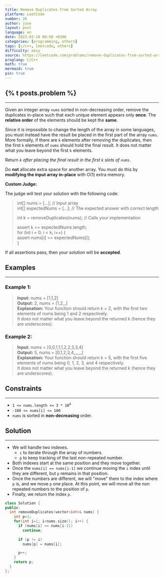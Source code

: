 ```yaml
---
title: Remove Duplicates from Sorted Array
platform: LeetCode
number: 26
author: jose
layout: post
language: en
date: 2023-03-18 00:50 +0300
categories: [programming, others]
tags: [c/c++, leetcode, others]
difficulty: easy
source: https://leetcode.com/problems/remove-duplicates-from-sorted-array/
proglang: C/C++
math: true
mermaid: true
pin: true
---
```

## {% t posts.problem %}
---
Given an integer array `nums` sorted in non-decreasing order, remove the duplicates in-place such that each unique element appears only **once**. The **relative order** of the elements should be kept the **same**.  

Since it is impossible to change the length of the array in some languages, you must instead have the result be placed in the first part of the array `nums`. More formally, if there are `k` elements after removing the duplicates, then the first `k` elements of `nums` should hold the final result. It does not matter what you leave beyond the first `k` elements.  

Return *`k` after placing the final result in the first `k` slots of `nums`*.  

Do **not** allocate extra space for another array. You must do this by **modifying the input array in-place** with O(1) extra memory.  

**Custom Judge:**  

The judge will test your solution with the following code:  

>  
>int[] nums = [...]; // Input array  
>int[] expectedNums = [...]; // The expected answer with correct length  
>  
>int k = removeDuplicates(nums); // Calls your implementation  
>  
>assert k == expectedNums.length;  
>for (int i = 0; i < k; i++) {  
>    assert nums[i] == expectedNums[i];  
>}  
>  

If all assertions pass, then your solution will be **accepted**.  

## Examples
---
### **Example 1:**
>**Input:** nums = [1,1,2]  
>**Output:** 2, nums = [1,2,_]  
>**Explanation:** Your function should return k = 2, with the first two elements of nums being 1 and 2 respectively.  
>It does not matter what you leave beyond the returned k (hence they are underscores).  

### **Example 2:**
>**Input:** nums = [0,0,1,1,1,2,2,3,3,4]  
>**Output:** 5, nums = [0,1,2,3,4,_,_,_,_,_]  
>**Explanation:** Your function should return k = 5, with the first five elements of nums being 0, 1, 2, 3, and 4 respectively.  
>It does not matter what you leave beyond the returned k (hence they are underscores).    

## Constraints
---
- <code>1 <= nums.length <= 3 * 10<sup>4</sup></code>  
- `-100 <= nums[i] <= 100`  
- `nums` is sorted in **non-decreasing** order.  

## Solution
---
- We will handle two indexes.
  - `i` to iterate through the array of numbers.
  - `p` to keep tracking of the last non-repeated number.
- Both indexes start at the same position and they move together.
- Once the `nums[i] == nums[i-1]` we continue moving the `i` index until they are different, but `p` remains in that position.
- Once the numbers are different, we will "move" them to the index where `p` is, and we move `p` one place. At this point, we will move all the non repeated numbers to the position of `p`.
- Finally, we return the index `p`.
  
```c++
class Solution {
public:
  int removeDuplicates(vector<int>& nums) {
    int p=1;
    for(int i=1; i<nums.size(); i++) {
      if (nums[i] == nums[i-1])
        continue;
      
      if (p != i)
        nums[p] = nums[i];

      p++;
    }
    return p;
  }
};
```
